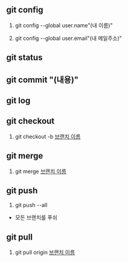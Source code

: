 ## git config
1. git config --global user.name"(내 이름)"

1. git config --global user.email"(내 메일주소)"


## git status


## git commit "(내용)"


## git log


## git checkout
1. git checkout -b <U>브랜치 이름</U>


## git merge
1. git merge <U>브랜치 이름</U>


## git push
1. git push --all
  + 모든 브랜치를 푸쉬

## git pull
1. git pull origin <U>브랜치 이름</U>
